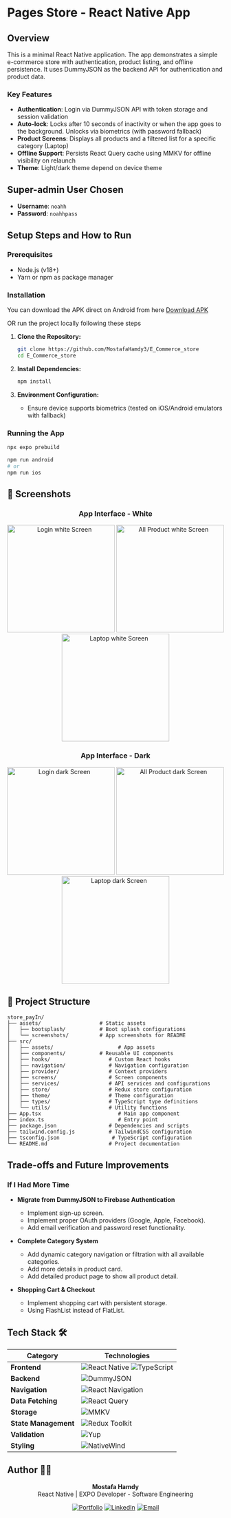 # Pages Store - React Native App

## Overview

This is a minimal React Native application.
The app demonstrates a simple e-commerce store with authentication, product listing, and offline persistence.
It uses DummyJSON as the backend API for authentication and product data.

### Key Features

- **Authentication**: Login via DummyJSON API with token storage and session validation
- **Auto-lock**: Locks after 10 seconds of inactivity or when the app goes to the background. Unlocks via biometrics (with password fallback)
- **Product Screens**: Displays all products and a filtered list for a specific category (Laptop)
- **Offline Support**: Persists React Query cache using MMKV for offline visibility on relaunch
- **Theme**: Light/dark theme depend on device theme

## Super-admin User Chosen

- **Username**: `noahh`
- **Password**: `noahhpass`

## Setup Steps and How to Run

### Prerequisites

- Node.js (v18+)
- Yarn or npm as package manager

### Installation

You can download the APK direct on Android from here [Download APK](https://drive.google.com/file/d/1VvjnOm8_Iuut9ugQ6CINAT7GxR3rroHP/view?usp=sharing)

OR run the project locally following these steps

1. **Clone the Repository:**
   ```bash
   git clone https://github.com/MostafaHamdy3/E_Commerce_store
   cd E_Commerce_store
   ```

2. **Install Dependencies:**
   ```bash
   npm install
   ```

3. **Environment Configuration:**
   - Ensure device supports biometrics (tested on iOS/Android emulators with fallback)

### Running the App
   ```bash
   npx expo prebuild

   npm run android
   # or
   npm run ios
   ```

## 📱 Screenshots

<div align="center">

### App Interface - White
<img src="src/assets/screenshots/login_white.jpg" width="250" alt="Login white Screen"/>
<img src="src/assets/screenshots/allProducts_white.jpg" width="250" alt="All Product white Screen"/>
<img src="src/assets/screenshots/laptop_white.jpg" width="250" alt="Laptop white Screen"/>

</div>

<div align="center">

### App Interface - Dark
<img src="src/assets/screenshots/login_dark.jpg" width="250" alt="Login dark Screen"/>
<img src="src/assets/screenshots/allProducts_dark.jpg" width="250" alt="All Product dark Screen"/>
<img src="src/assets/screenshots/laptop_dark.jpg" width="250" alt="Laptop dark Screen"/>

</div>

## 📁 Project Structure

```
store_payIn/
├── assets/                   # Static assets
│   ├── bootsplash/           # Boot splash configurations
│   └── screenshots/          # App screenshots for README
├── src/
│   ├── assets/                     # App assets
│   ├── components/           # Reusable UI components
│   ├── hooks/                   # Custom React hooks
│   ├── navigation/              # Navigation configuration
│   ├── provider/                # Context providers
│   ├── screens/                 # Screen components
│   ├── services/                # API services and configurations
│   ├── store/                   # Redux store configuration
│   ├── theme/                   # Theme configuration
│   ├── types/                   # TypeScript type definitions
│   └── utils/                   # Utility functions
├── App.tsx                         # Main app component
├── index.ts                        # Entry point
├── package.json                 # Dependencies and scripts
├── tailwind.config.js           # TailwindCSS configuration
├── tsconfig.json                 # TypeScript configuration
└── README.md                    # Project documentation
```

## Trade-offs and Future Improvements

### If I Had More Time

- **Migrate from DummyJSON to Firebase Authentication**
  - Implement sign-up screen.
  - Implement proper OAuth providers (Google, Apple, Facebook).
  - Add email verification and password reset functionality.

- **Complete Category System**
  - Add dynamic category navigation or filtration with all available categories.
  - Add more details in product card.
  - Add detailed product page to show all product detail.

- **Shopping Cart & Checkout**
  - Implement shopping cart with persistent storage.
  - Using FlashList instead of FlatList.



## Tech Stack 🛠️

<div align="center">

| Category          | Technologies                                                                 |
|-------------------|-----------------------------------------------------------------------------|
| **Frontend**      | ![React Native](https://img.shields.io/badge/React_Native-20232A?style=for-the-badge&logo=react&logoColor=61DAFB) ![TypeScript](https://img.shields.io/badge/TypeScript-3178C6?style=for-the-badge&logo=typescript&logoColor=white) |
| **Backend**       | ![DummyJSON](https://img.shields.io/badge/DummyJSON-FF6B6B?style=for-the-badge&logo=json&logoColor=white) |
| **Navigation**    | ![React Navigation](https://img.shields.io/badge/React_Navigation-6F52FF?style=for-the-badge) |
| **Data Fetching** | ![React Query](https://img.shields.io/badge/React_Query-FF4154?style=for-the-badge&logo=react-query&logoColor=white) |
| **Storage**       | ![MMKV](https://img.shields.io/badge/MMKV-4CAF50?style=for-the-badge) |
| **State Management** | ![Redux Toolkit](https://img.shields.io/badge/Redux_Toolkit-764ABC?style=for-the-badge&logo=redux&logoColor=white) |
| **Validation**    | ![Yup](https://img.shields.io/badge/Yup-FFA500?style=for-the-badge) |
| **Styling**       | ![NativeWind](https://img.shields.io/badge/NativeWind-06B6D4?style=for-the-badge&logo=tailwindcss&logoColor=white) |

</div>

## Author 👨‍💻

<div align="center">

**Mostafa Hamdy**  
React Native | EXPO Developer - Software Engineering

[![Portfolio](https://img.shields.io/badge/🌐_Portfolio-000000?style=for-the-badge&logo=vercel&logoColor=white)](https://mostafa7amdy.netlify.app/)
[![LinkedIn](https://img.shields.io/badge/🔗_LinkedIn-0077B5?style=for-the-badge&logo=linkedin&logoColor=white)](https://www.linkedin.com/in/mostafa-7amdy/)
[![Email](https://img.shields.io/badge/📧_Email-D14836?style=for-the-badge&logo=gmail&logoColor=white)](mailto:mostafa44hamdy@gmail.com)

</div>
